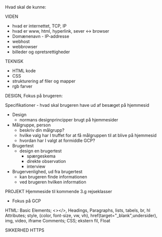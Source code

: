 Hvad skal de kunne:

VIDEN 
- hvad er internettet, TCP, IP
- hvad er www, html, hyperlink, sever <-> browser
- Domænenavn - IP-addresse
- webhost
- webbrowser
- billeder og opretsrettigheder

TEKNISK
- HTML kode
- CSS
- strukturering af filer og mapper
- rgb farver

DESIGN, Fokus på brugeren:

Specifikationer
	- hvad skal brugeren have ud af besæget på hjemmesid

- Design
	- normans designprincipper brugt på hjemmesider
- Målgruppe, person
	- beskriv din målgrupp?
	- hvilke valg har I truffet for at få målgruppen til at blive på hjemmesid
	- hvordan har I valgt at formiddle GCP?
- Brugertest
	- design en brugertest
		- spærgeskema
		- direkte observation
		- interview
- Brugervenlighed, ud fra brugertest
	- kan brugeren finde informationen
	- ved brugeren hvilken information





PROJEKT
Hjemmeside til kommende 3.g rejseklasser
- Fokus på GCP

HTML:
Basic Elements;	<></>, Headings, Paragraphs, lists, tabels, br, hl
Attributes; 	style, (color, font-size, vw, vh), href(target="_blank",undersider), img, video, iframe
Comments;
CSS; 		ekstern fil, Float


SIKKERHED
HTTPS
